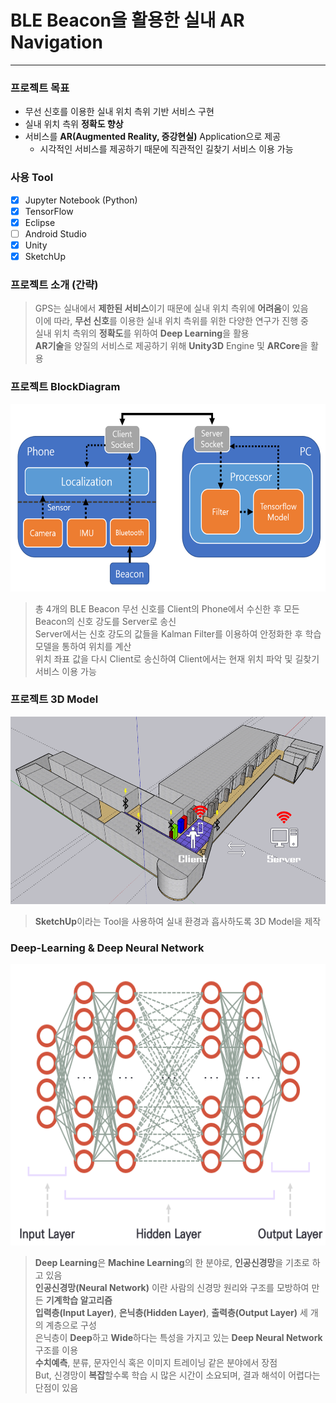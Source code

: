 # BLE Beacon을 활용한 실내 AR Navigation
* * *
### 프로젝트 목표
* 무선 신호를 이용한 실내 위치 측위 기반 서비스 구현  
* 실내 위치 측위 **정확도 향상**  
* 서비스를 **AR(Augmented Reality, 증강현실)** Application으로 제공  
  * 시각적인 서비스를 제공하기 때문에 직관적인 길찾기 서비스 이용 가능  
### 사용 Tool
- [x] Jupyter Notebook (Python)
- [x] TensorFlow
- [x] Eclipse
- [ ] Android Studio
- [x] Unity
- [x] SketchUp
### 프로젝트 소개 (간략)
> GPS는 실내에서 **제한된 서비스**이기 때문에 실내 위치 측위에 **어려움**이 있음  
> 이에 따라, **무선 신호**를 이용한 실내 위치 측위를 위한 다양한 연구가 진행 중  
> 실내 위치 측위의 **정확도**를 위하여 **Deep Learning**을 활용  
> **AR기술**을 양질의 서비스로 제공하기 위해 **Unity3D** Engine 및 **ARCore**을 활용  
### 프로젝트 BlockDiagram
<img src="/image/BD.png" width="600px" height="300px" alt="BlockDiagram"></img><br/>
> 총 4개의 BLE Beacon 무선 신호를 Client의 Phone에서 수신한 후 모든 Beacon의 신호 강도를 Server로 송신  
> Server에서는 신호 강도의 값들을 Kalman Filter를 이용하여 안정화한 후 학습 모델을 통하여 위치를 계산  
> 위치 좌표 값을 다시 Client로 송신하여 Client에서는 현재 위치 파악 및 길찾기 서비스 이용 가능  
### 프로젝트 3D Model
<img src="/image/D1.png" width="600px" height="300px" alt="BlockDiagram"></img><br/>
> **SketchUp**이라는 Tool을 사용하여 실내 환경과 흡사하도록 3D Model을 제작
### Deep-Learning & Deep Neural Network
<img src="/image/D2.png" width="600px" height="450px" alt="BlockDiagram"></img><br/>
> **Deep Learning**은 **Machine Learning**의 한 분야로, **인공신경망**을 기초로 하고 있음  
> **인공신경망(Neural Network)** 이란 사람의 신경망 원리와 구조를 모방하여 만든 **기계학습 알고리즘**  
> **입력층(Input Layer)**, **은닉층(Hidden Layer)**, **출력층(Output Layer)** 세 개의 계층으로 구성  
> 은닉층이 **Deep**하고 **Wide**하다는 특성을 가지고 있는 **Deep Neural Network** 구조를 이용  
> **수치예측**, 분류, 문자인식 혹은 이미지 트레이닝 같은 분야에서 장점  
> But, 신경망이 **복잡**할수록 학습 시 많은 시간이 소요되며, 결과 해석이 어렵다는 단점이 있음
